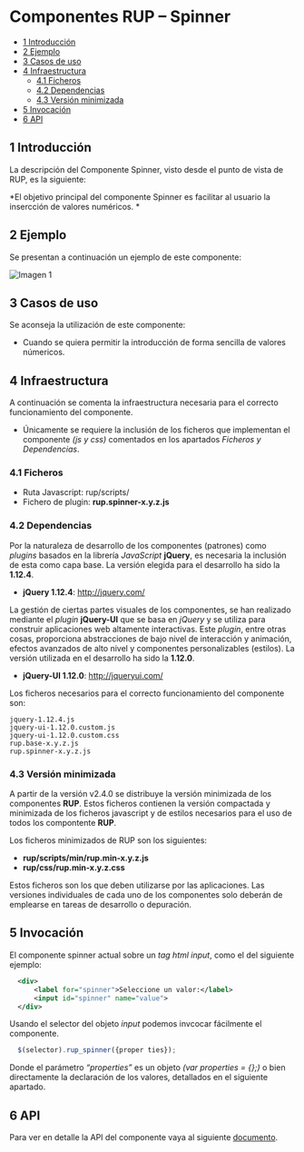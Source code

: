 #	Componentes RUP – Spinner

<!-- MDTOC maxdepth:6 firsth1:1 numbering:0 flatten:0 bullets:1 updateOnSave:1 -->

   - [1 Introducción](#1-introducción)   
   - [2 Ejemplo](#2-ejemplo)   
   - [3 Casos de uso](#3-casos-de-uso)   
   - [4 Infraestructura](#4-infraestructura)   
      - [4.1 Ficheros](#4.1-ficheros)   
      - [4.2 Dependencias](#4.2-dependencias)   
      - [4.3 Versión minimizada](#4.3-versión-minimizada)   
   - [5 Invocación](#5-invocación)   
   - [6 API](#6-api)   

<!-- /MDTOC -->


## 1 Introducción
La descripción del Componente Spinner, visto desde el punto de vista de RUP, es la siguiente:

*El objetivo principal del componente Spinner es facilitar al usuario la insercción de valores numéricos.
*

## 2 Ejemplo
Se presentan a continuación un ejemplo de este componente:

![Imagen 1](img/rup.spinner_1.png)

## 3 Casos de uso
Se aconseja la utilización de este componente:

+ Cuando se quiera permitir la introducción de forma sencilla de valores númericos.

## 4 Infraestructura
A continuación se comenta la infraestructura necesaria para el correcto funcionamiento del componente.

* Únicamente se requiere la inclusión de los ficheros que implementan el componente *(js y css)* comentados en los apartados *Ficheros y Dependencias*.


### 4.1 Ficheros

- Ruta Javascript: rup/scripts/
- Fichero de plugin: **rup.spinner-x.y.z.js**

### 4.2 Dependencias

Por la naturaleza de desarrollo de los componentes (patrones) como *plugins* basados en la librería *JavaScript* **jQuery**, es necesaria la inclusión de esta como capa base. La versión elegida para el desarrollo ha sido la **1.12.4**.
*   **jQuery 1.12.4**: <http://jquery.com/>

La gestión de ciertas partes visuales de los componentes, se han realizado mediante el *plugin* **jQuery-UI** que se basa en *jQuery* y se utiliza para construir aplicaciones web altamente interactivas. Este *plugin*, entre otras cosas, proporciona abstracciones de bajo nivel de interacción y animación, efectos avanzados de alto nivel y componentes personalizables (estilos). La versión utilizada en el desarrollo ha sido la **1.12.0**.

*   **jQuery-UI 1.12.0**: <http://jqueryui.com/>

Los ficheros necesarios para el correcto funcionamiento del componente son:

    jquery-1.12.4.js
    jquery-ui-1.12.0.custom.js
    jquery-ui-1.12.0.custom.css
    rup.base-x.y.z.js
    rup.spinner-x.y.z.js

### 4.3 Versión minimizada

A partir de la versión v2.4.0 se distribuye la versión minimizada de los componentes **RUP**. Estos ficheros contienen la versión compactada y minimizada de los ficheros javascript y de estilos necesarios para el uso de todos los compontente **RUP**.

Los ficheros minimizados de RUP son los siguientes:
*   **rup/scripts/min/rup.min-x.y.z.js**
*   **rup/css/rup.min-x.y.z.css**

Estos ficheros son los que deben utilizarse por las aplicaciones. Las versiones individuales de cada uno de los componentes solo deberán de emplearse en tareas de desarrollo o depuración.

## 5 Invocación
El componente spinner actual sobre un *tag html input*, como el del siguiente ejemplo:
  ```xml
    <div>
    	<label for="spinner">Seleccione un valor:</label>
        <input id="spinner"	name="value">
    </div>
  ```

Usando el selector del objeto *input* podemos invcocar fácilmente el componente.

  ```javascript
    $(selector).rup_spinner({proper ties});
  ```
Donde el parámetro *“properties”* es un objeto *(var properties = {};)* o bien directamente la declaración de los valores, detallados en el siguiente apartado.

## 6 API

Para ver en detalle la API del componente vaya al siguiente [documento](../api/rup.spinner.md).
